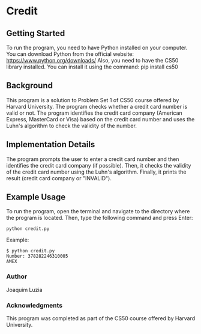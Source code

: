 # Credit

## Getting Started
To run the program, you need to have Python installed on your computer. You can download Python from the official website: https://www.python.org/downloads/
Also, you need to have the CS50 library installed. You can install it using the command: pip install cs50

## Background
This program is a solution to Problem Set 1 of CS50 course offered by Harvard University. The program checks whether a credit card number is valid or not. The program identifies the credit card company (American Express, MasterCard or Visa) based on the credit card number and uses the Luhn's algorithm to check the validity of the number.

## Implementation Details
The program prompts the user to enter a credit card number and then identifies the credit card company (if possible). Then, it checks the validity of the credit card number using the Luhn's algorithm. Finally, it prints the result (credit card company or "INVALID").

## Example Usage
To run the program, open the terminal and navigate to the directory where the program is located. Then, type the following command and press Enter:

```
python credit.py
```
Example:

```
$ python credit.py
Number: 378282246310005
AMEX
```

### Author
Joaquim Luzia

### Acknowledgments
This program was completed as part of the CS50 course offered by Harvard University.
